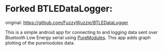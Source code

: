 # Forked BTLEDataLogger: 
original: https://github.com/FuzzyWuzzie/BTLEDataLogger

This is a simple android app for connecting to and logging data sent over Bluetooth Low Energy serial using [PureModules](https://www.puremodules.com/). 
This app adds graph plotting of the puremodules data. 
